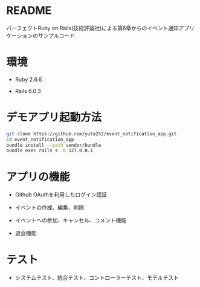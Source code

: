 # README

パーフェクトRuby on Rails(技術評論社)による第6章からのイベント通知アプリケーションのサンプルコード

# 環境

* Ruby 2.6.6

* Rails 6.0.3


# デモアプリ起動方法

```bash
git clone https://github.com/yuta252/event_notification_app.git
cd event_notification_app
bundle install --path vendor/bundle
bundle exec rails s -b 127.0.0.1
```

# アプリの機能

* Github OAuthを利用したログイン認証

* イベントの作成、編集、削除

* イベントへの参加、キャンセル、コメント機能

* 退会機能

# テスト

* システムテスト、統合テスト、コントローラーテスト、モデルテスト